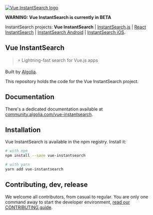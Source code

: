 [![Vue InstantSearch logo][logo]][website]

**WARNING: Vue InstantSearch is currently in BETA**

InstantSearch projects: **Vue InstantSearch**
| [InstantSearch.js][instantsearch.js-github]
| [React InstantSearch][react-instantsearch-github]
| [InstantSearch Android][instantsearch-android-github]
| [InstantSearch iOS][instantsearch-ios-github].

## Vue InstantSearch

> ⚡ Lightning-fast search for Vue.js apps

Built by [Algolia][algolia-website].

This repository holds the code for the Vue InstantSearch project.

## Documentation

There's a dedicated documentation available at [community.algolia.com/vue-instantsearch][website].

## Installation

Vue InstantSearch is available in the npm registry. Install it:

```sh
# with npm
npm install --save vue-instantsearch

# with yarn
yarn add vue-instantsearch
```

## Contributing, dev, release

We welcome all contributors, from casual to regular. You are only
one command away to start the developer environment,
[read our CONTRIBUTING guide](CONTRIBUTING.md).

[logo]: https://raw.githubusercontent.com/algolia/vue-instantsearch/master/vue-instantsearch-readme.png
[website]: https://community.algolia.com/vue-instantsearch
[algolia-website]: https://www.algolia.com/
[instantsearch.js-github]: https://github.com/algolia/instantsearch.js
[react-instantsearch-github]: https://github.com/algolia/react-instantsearch
[instantsearch-android-github]: https://github.com/algolia/instantsearch-android
[instantsearch-ios-github]: https://github.com/algolia/instantsearch-ios
